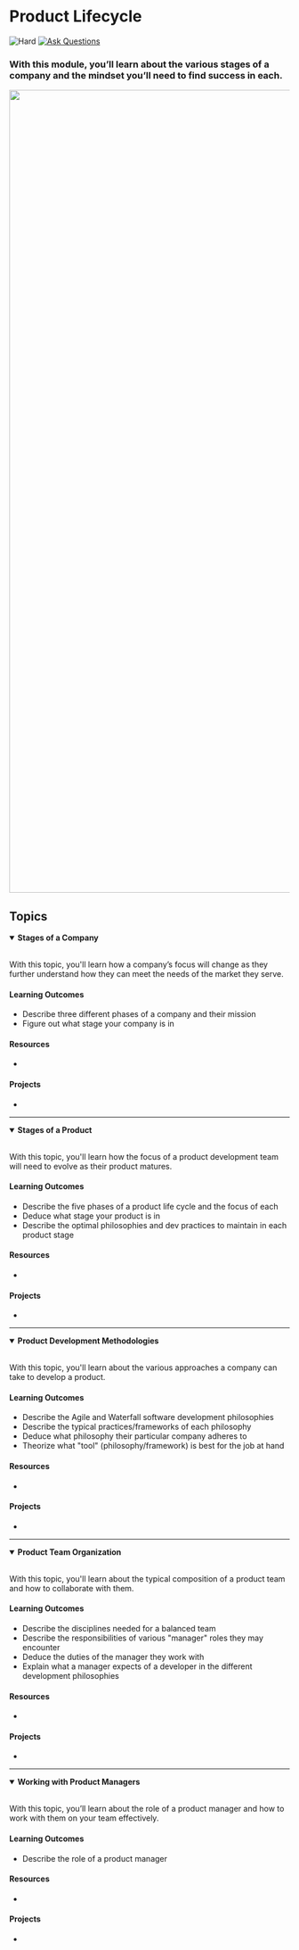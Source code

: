# Product Lifecycle

![Hard](https://img.shields.io/badge/Difficulty-%E2%97%8F%20Easy-brightgreen?style=flat-square)
<a href="https://github.com/engineerkit/engineerkit/discussions">![Ask Questions](https://img.shields.io/badge/Ask%20Questions%20-blue.svg?style=flat-square&logo=discourse&logoWidth=15&labelColor=555&color=4d51cc)</a>

### With this module, you’ll learn about the various stages of a company and the mindset you’ll need to find success in each.

<img width="1440" src="https://user-images.githubusercontent.com/894178/138342120-9dd3efff-bf3d-4242-9aed-20d874252266.png">

## Topics

<details open>
   <summary><b>Stages of a Company</b></summary><br/>

   With this topic, you'll learn how a company’s focus will change as they further understand how they can meet the needs of the market they serve.
   
   #### Learning Outcomes
   * Describe three different phases of a company and their mission
   * Figure out what stage your company is in

   #### Resources
   * 

   #### Projects
   *
</details>

----

<details open>
   <summary><b>Stages of a Product</b></summary><br/>

   With this topic, you'll learn how the focus of a product development team will need to evolve as their product matures.
   
   #### Learning Outcomes
   * Describe the five phases of a product life cycle and the focus of each
   * Deduce what stage your product is in
   * Describe the optimal philosophies and dev practices to maintain in each product stage

   #### Resources
   * 

   #### Projects
   *
</details>

----

<details open>
   <summary><b>Product Development Methodologies</b></summary><br/>

   With this topic, you'll learn about the various approaches a company can take to develop a product.
   
   #### Learning Outcomes
   * Describe the Agile and Waterfall software development philosophies
   * Describe the typical practices/frameworks of each philosophy 
   * Deduce what philosophy their particular company adheres to 
   * Theorize what "tool" (philosophy/framework) is best for the job at hand

   #### Resources
   * 

   #### Projects
   *
</details>

----

<details open>
   <summary><b>Product Team Organization</b></summary><br/>

   With this topic, you'll learn about the typical composition of a product team and how to collaborate with them.
   
   #### Learning Outcomes
   * Describe the disciplines needed for a balanced team
   * Describe the responsibilities of various "manager" roles they may encounter
   * Deduce the duties of the manager they work with
   * Explain what a manager expects of a developer in the different development philosophies

   #### Resources
   * 

   #### Projects
   *
</details>

----

<details open>
   <summary><b>Working with Product Managers</b></summary><br/>

   With this topic, you’ll learn about the role of a product manager and how to work with them on your team effectively.
   
   #### Learning Outcomes
   * Describe the role of a product manager

   #### Resources
   * 

   #### Projects
   *
</details>
